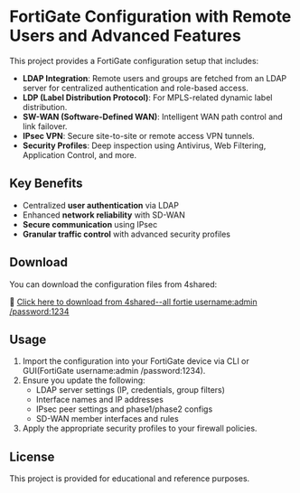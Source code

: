 # FortiGate Configuration with Remote Users and Advanced Features

This project provides a FortiGate configuration setup that includes:

- **LDAP Integration**: Remote users and groups are fetched from an LDAP server for centralized authentication and role-based access.
- **LDP (Label Distribution Protocol)**: For MPLS-related dynamic label distribution.
- **SW-WAN (Software-Defined WAN)**: Intelligent WAN path control and link failover.
- **IPsec VPN**: Secure site-to-site or remote access VPN tunnels.
- **Security Profiles**: Deep inspection using Antivirus, Web Filtering, Application Control, and more.

## Key Benefits

- Centralized **user authentication** via LDAP
- Enhanced **network reliability** with SD-WAN
- **Secure communication** using IPsec
- **Granular traffic control** with advanced security profiles

## Download

You can download the configuration files from 4shared:

🔗 [Click here to download from 4shared--all fortie username:admin /password:1234](https://www.4shared.com/folder/pRZYrwfV/_online.html)

## Usage

1. Import the configuration into your FortiGate device via CLI or GUI(FortiGate username:admin /password:1234).
2. Ensure you update the following:
   - LDAP server settings (IP, credentials, group filters)
   - Interface names and IP addresses
   - IPsec peer settings and phase1/phase2 configs
   - SD-WAN member interfaces and rules
3. Apply the appropriate security profiles to your firewall policies.

## License

This project is provided for educational and reference purposes.
